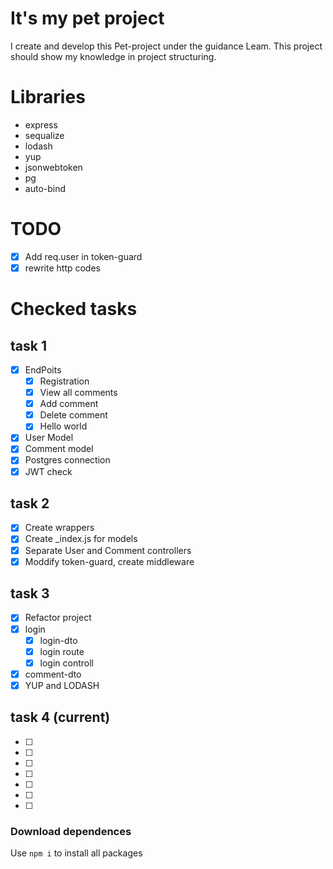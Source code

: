﻿# It's my pet project
I create and develop this Pet-project under the guidance Leam.
This project should show my knowledge in project structuring.

# Libraries
- express
- sequalize
- lodash
- yup
- jsonwebtoken
- pg
- auto-bind

# TODO
- [x] Add req.user in token-guard
- [x] rewrite http codes

# Checked tasks
## task 1
- [x] EndPoits
    - [x] Registration
    - [x] View all comments
    - [x] Add comment
    - [x] Delete comment
    - [x] Hello world
- [x] User Model
- [x] Comment model
- [x] Postgres connection
- [x] JWT check

## task 2
- [x] Create wrappers
- [x] Create _index.js for models
- [x] Separate User and Comment controllers
- [x] Moddify token-guard, create middleware

## task 3
- [x] Refactor project
- [x] login
    - [x] login-dto
    - [x] login route
    - [x] login controll
- [x] comment-dto
- [x] YUP and LODASH

## task 4 (current)
- [ ]
- [ ]
- [ ]
- [ ]
- [ ]
- [ ]
- [ ]

### Download dependences
Use ```npm i``` to install all packages